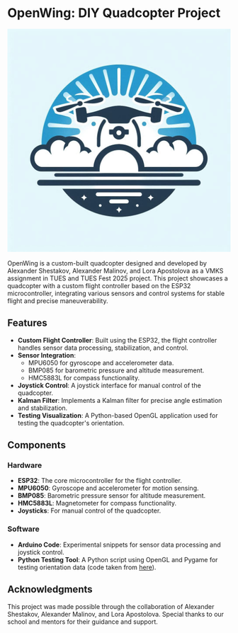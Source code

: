 # OpenWing: DIY Quadcopter Project

![OpenWing Logo](logo.png)

OpenWing is a custom-built quadcopter designed and developed by Alexander Shestakov, Alexander Malinov, and Lora Apostolova as a VMKS assignment in TUES and TUES Fest 2025 project. This project showcases a quadcopter with a custom flight controller based on the ESP32 microcontroller, integrating various sensors and control systems for stable flight and precise maneuverability.

## Features

- **Custom Flight Controller**: Built using the ESP32, the flight controller handles sensor data processing, stabilization, and control.
- **Sensor Integration**:
  - MPU6050 for gyroscope and accelerometer data.
  - BMP085 for barometric pressure and altitude measurement.
  - HMC5883L for compass functionality.
- **Joystick Control**: A joystick interface for manual control of the quadcopter.
- **Kalman Filter**: Implements a Kalman filter for precise angle estimation and stabilization.
- **Testing Visualization**: A Python-based OpenGL application used for testing the quadcopter's orientation.

## Components

### Hardware

- **ESP32**: The core microcontroller for the flight controller.
- **MPU6050**: Gyroscope and accelerometer for motion sensing.
- **BMP085**: Barometric pressure sensor for altitude measurement.
- **HMC5883L**: Magnetometer for compass functionality.
- **Joysticks**: For manual control of the quadcopter.

### Software

- **Arduino Code**: Experimental snippets for sensor data processing and joystick control.
- **Python Testing Tool**: A Python script using OpenGL and Pygame for testing orientation data (code taken from [here](https://github.com/mattzzw/Arduino-mpu6050)).

## Acknowledgments

This project was made possible through the collaboration of Alexander Shestakov, Alexander Malinov, and Lora Apostolova. Special thanks to our school and mentors for their guidance and support.
